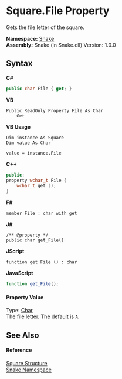 # Square.File Property 
 

Gets the file letter of the square.

**Namespace:**&nbsp;<a href="N_Snake">Snake</a><br />**Assembly:**&nbsp;Snake (in Snake.dll) Version: 1.0.0

## Syntax

**C#**<br />
``` C#
public char File { get; }
```

**VB**<br />
``` VB
Public ReadOnly Property File As Char
	Get
```

**VB Usage**<br />
``` VB Usage
Dim instance As Square
Dim value As Char

value = instance.File

```

**C++**<br />
``` C++
public:
property wchar_t File {
	wchar_t get ();
}
```

**F#**<br />
``` F#
member File : char with get

```

**J#**<br />
``` J#
/** @property */
public char get_File()

```

**JScript**<br />
``` JScript
function get File () : char

```

**JavaScript**<br />
``` JavaScript
function get_File();

```


#### Property Value
Type: <a href="https://docs.microsoft.com/dotnet/api/system.char" target="_blank" rel="noopener noreferrer">Char</a><br />The file letter. The default is `A`.

## See Also


#### Reference
<a href="T_Snake_Square">Square Structure</a><br /><a href="N_Snake">Snake Namespace</a><br />